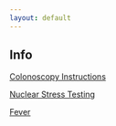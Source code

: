 ```yaml
---
layout: default
---
```


## Info

[Colonoscopy Instructions](https://docs.google.com/document/d/18-UzEL6t0ZCghwD52syqjlvmIz33XRTL_pwm2_sSdis/pub)

[Nuclear Stress Testing](https://docs.google.com/document/d/1Bm_KEwmOd7MEeSxjbjMb2s8ZbkgTtmfu9hAyBVNH97U/pub)

[Fever](https://docs.google.com/document/d/1VgO1zCbJjiDrP67pcSzvv2Ey3Zp6pckXS1WZdlGc-_E/pub)
